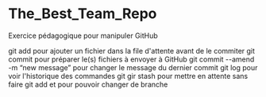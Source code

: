 # The_Best_Team_Repo
Exercice pédagogique pour manipuler GitHub

git add pour ajouter un fichier dans la file d'attente avant de le commiter
git commit pour préparer le(s) fichiers à envoyer à GitHub
git commit --amend -m “new message” pour changer le message du dernier commit
git log pour voir l'historique des commandes git
gir stash pour mettre en attente sans faire git add et pour pouvoir changer de branche